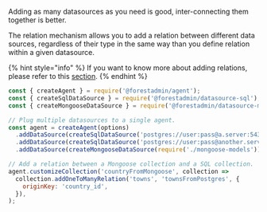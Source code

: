 Adding as many datasources as you need is good, inter-connecting them together is better.

The relation mechanism allows you to add a relation between different data sources, regardless of their type in the same way than you define relation within a given datasource.

{% hint style="info" %}
If you want to know more about adding relations, please refer to this [section](../custom/relationships.md).
{% endhint %}

```javascript
const { createAgent } = require('@forestadmin/agent');
const { createSqlDataSource } = require('@forestadmin/datasource-sql');
const { createMongooseDataSource } = require('@forestadmin/datasource-mongoose');

// Plug multiple datasources to a single agent.
const agent = createAgent(options)
  .addDataSource(createSqlDataSource('postgres://user:pass@a.server:5432/mySchema'))
  .addDataSource(createSqlDataSource('postgres://user:pass@another.server:5432/anotherSchema'))
  .addDataSource(createMongooseDataSource(require('./mongoose-models')));

// Add a relation between a Mongoose collection and a SQL collection.
agent.customizeCollection('countryFromMongoose', collection =>
  collection.addOneToManyRelation('towns', 'townsFromPostgres', {
    originKey: 'country_id',
  }),
);
```
